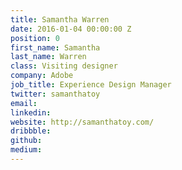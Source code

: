 ```yaml
---
title: Samantha Warren
date: 2016-01-04 00:00:00 Z
position: 0
first_name: Samantha
last_name: Warren
class: Visiting designer
company: Adobe
job_title: Experience Design Manager
twitter: samanthatoy
email:
linkedin:
website: http://samanthatoy.com/
dribbble:
github:
medium:
---
```

